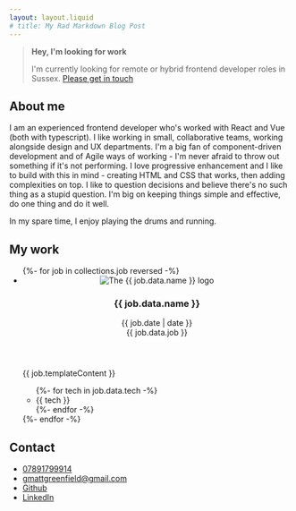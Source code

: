 ```yaml
---
layout: layout.liquid
# title: My Rad Markdown Blog Post
---
```


> **Hey, I'm looking for work**
>
> I'm currently looking for remote or hybrid frontend developer roles in Sussex.
> <a  class="font-medium" href="mailto:gmattgreenfield@gmail.com">Please get in touch</a>

## About me

I am an experienced frontend developer who's worked with React and Vue (both with typescript).
I like working in small, collaborative teams, working alongside design and UX departments.
I'm a big fan of component-driven development and of Agile ways of working - I'm never afraid to throw out something if it's not performing.
I love progressive enhancement and I like to build with this in mind - creating HTML and CSS that works, then adding complexities on top.
I like to question decisions and believe there's no such thing as a stupid question. I'm big on keeping things simple and effective, do one thing and do it well.

In my spare time, I enjoy playing the drums and running.

## My work

<ul class="space-y-4 print:space-y-8">
{%- for job in collections.job reversed -%}
    <li class="card">
        <header class="mb-4">
             <div class="flex gap-2 items-center mb-2">
                <img src="./assets/images/{{ job.data.slug }}.png" alt="The {{ job.data.name }} logo" class="w-6 h-6"/>
                <h3 class="mt-0 mb-0">{{ job.data.name }}</h3>
                <div class=" text-gray-500 -mt-2 ml-auto">{{ job.date | date }}</div>
            </div>
            <div class="text-base font-sans">{{ job.data.job }}</div>
        </header>
        <div class="mb-4 max-w-prose">{{ job.templateContent }}</div>
        <footer>
            <ul class="flex gap-2 leading-none text-sm font-sans">{%- for tech in job.data.tech -%}
                <li class="p-2 bg-gray-100 text-gray-800 rounded print:p-0">{{ tech }}</li>
            {%- endfor -%}</ul>
        </footer>
    </li>
{%- endfor -%}
</ul>

## Contact

- <a href="tel:07891799914">07891799914</a>
- <a href="mailto:gmattgreenfield@gmail.com">gmattgreenfield@gmail.com</a>
- <a class="print:hidden" target="__blank" href="https://github.com/mattgreenfield">Github</a>
- <a class="print:hidden" target="__blank" href="https://www.linkedin.com/in/matt-greenfield-43737653/">LinkedIn</a>

